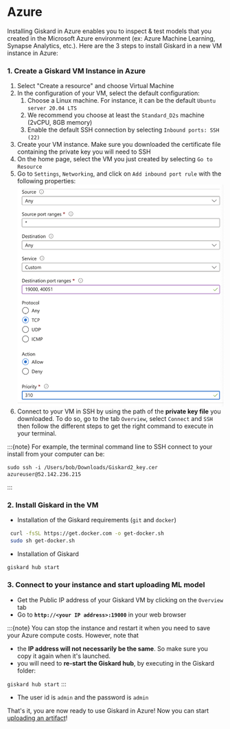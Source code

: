 # Azure

Installing Giskard in Azure enables you to inspect & test models that you created in the Microsoft Azure environment (ex: Azure Machine Learning, Synapse Analytics, etc.). Here are the 3 steps to install Giskard in a new VM instance in Azure:

### 1. Create a Giskard VM Instance in Azure

1. Select "Create a resource" and choose Virtual Machine
2. In the configuration of your VM, select the default configuration:
    1. Choose a Linux machine. For instance, it can be the default `Ubuntu server 20.04 LTS`
    2. We recommend you choose at least the `Standard_D2s` machine (2vCPU, 8GB memory)
    3. Enable the default SSH connection by selecting `Inbound ports: SSH (22)`
3. Create your VM instance. Make sure you downloaded the certificate file containing the private key you will need to SSH
4. On the home page, select the VM you just created by selecting `Go to Resource`
5. Go to `Settings`, `Networking`, and click on `Add inbound port rule` with the following properties:
   ![](<../../../../assets/image_(3).png>)
6. Connect to your VM in SSH by using the path of the **private key file** you downloaded. To do so, go to the tab `Overview`, select `Connect` and `SSH` then follow the different steps to get the right command to execute in your terminal.&#x20;

:::{note}
For example, the terminal command line to SSH connect to your install from your computer can be:

```
sudo ssh -i /Users/bob/Downloads/Giskard2_key.cer azureuser@52.142.236.215
```

:::

### 2. Install Giskard in the VM

* Installation of the Giskard requirements (`git` and `docker`)

```bash
 curl -fsSL https://get.docker.com -o get-docker.sh
 sudo sh get-docker.sh
```

* Installation of Giskard

```bash
giskard hub start
```

### 3. Connect to your instance and start uploading ML model

* Get the Public IP address of your Giskard VM by clicking on the `Overview` tab
* Go to **`http://<your IP address>:19000`** in your web browser

:::{note}
You can stop the instance and restart it when you need to save your Azure compute costs. However, note that&#x20;

* the **IP address will not necessarily be the same**. So make sure you copy it again when it's launched.
* you will need to **re-start the Giskard hub**, by executing in the Giskard folder:

&#x20;`giskard hub start`
:::

* The user id is `admin` and the password is `admin`

That's it, you are now ready to use Giskard in Azure! Now you can start [uploading an artifact](docs/guide/upload/index.md)!&#x20;

